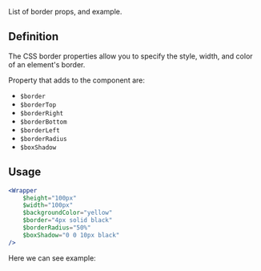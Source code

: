 List of border props, and example.

## 	Definition

The CSS border properties allow you to specify the style, width, and color of an element's border.

Property that adds to the component are:

- `$border`
- `$borderTop`
- `$borderRight`
- `$borderBottom`
- `$borderLeft`
- `$borderRadius`
- `$boxShadow`

## Usage 

```jsx
<Wrapper
	$height="100px"
	$width="100px"
	$backgroundColor="yellow"
	$border="4px solid black"
	$borderRadius="50%"
	$boxShadow="0 0 10px black"
/>
```

Here we can see example:
